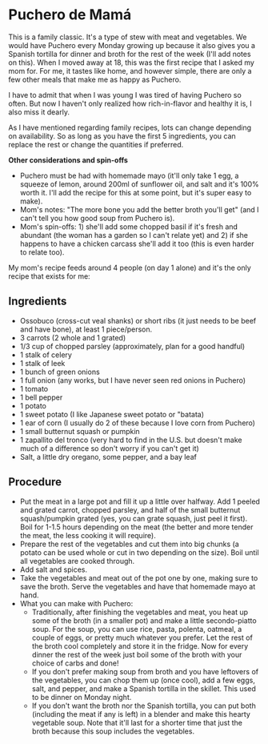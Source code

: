 # Puchero de Mamá

This is a family classic. It's a type of stew with meat and vegetables. We would have Puchero every Monday growing up because it also gives you a Spanish tortilla for dinner and broth for the rest of the week (I'll add notes on this). When I moved away at 18, this was the first recipe that I asked my mom for. For me, it tastes like home, and however simple, there are only a few other meals that make me as happy as Puchero. 

I have to admit that when I was young I was tired of having Puchero so often. But now I haven't only realized how rich-in-flavor and healthy it is, I also miss it dearly.

As I have mentioned regarding family recipes, lots can change depending on availability. So as long as you have the first 5 ingredients, you can replace the rest or change the quantities if preferred.

**Other considerations and spin-offs**
- Puchero must be had with homemade mayo (it'll only take 1 egg, a squeeze of lemon, around 200ml of sunflower oil, and salt and it's 100% worth it. I'll add the recipe for this at some point, but it's super easy to make).
- Mom's notes: "The more bone you add the better broth you'll get" (and I can't tell you how good soup from Puchero is).
- Mom's spin-offs: 1) she'll add some chopped basil if it's fresh and abundant (the woman has a garden so I can't relate yet) and 2) if she happens to have a chicken carcass she'll add it too (this is even harder to relate too). 

My mom's recipe feeds around 4 people (on day 1 alone) and it's the only recipe that exists for me:

## Ingredients
- Ossobuco (cross-cut veal shanks) or short ribs (it just needs to be beef and have bone), at least 1 piece/person.
- 3 carrots (2 whole and 1 grated)
- 1/3 cup of chopped parsley (approximately, plan for a good handful)
- 1 stalk of celery
- 1 stalk of leek
- 1 bunch of green onions
- 1 full onion (any works, but I have never seen red onions in Puchero)
- 1 tomato 
- 1 bell pepper
- 1 potato
- 1 sweet potato (I like Japanese sweet potato or "batata)
- 1 ear of corn (I usually do 2 of these because I love corn from Puchero)
- 1 small butternut squash or pumpkin
- 1 zapallito del tronco (very hard to find in the U.S. but doesn't make much of a difference so don't worry if you can't get it)
- Salt, a little dry oregano, some pepper, and a bay leaf

## Procedure
- Put the meat in a large pot and fill it up a little over halfway. Add 1 peeled and grated carrot, chopped parsley, and half of the small butternut squash/pumpkin grated (yes, you can grate squash, just peel it first). Boil for 1-1.5 hours depending on the meat (the better and more tender the meat, the less cooking it will require).
- Prepare the rest of the vegetables and cut them into big chunks (a potato can be used whole or cut in two depending on the size). Boil until all vegetables are cooked through.
- Add salt and spices.
- Take the vegetables and meat out of the pot one by one, making sure to save the broth. Serve the vegetables and have that homemade mayo at hand.
- What you can make with Puchero:
  - Traditionally, after finishing the vegetables and meat, you heat up some of the broth (in a smaller pot) and make a little secondo-piatto soup. For the soup, you can use rice, pasta, polenta, oatmeal, a couple of eggs, or pretty much whatever you prefer. Let the rest of the broth cool completely and store it in the fridge. Now for every dinner the rest of the week just boil some of the broth with your choice of carbs and done!
  - If you don't prefer making soup from broth and you have leftovers of the vegetables, you can chop them up (once cool), add a few eggs, salt, and pepper, and make a Spanish tortilla in the skillet. This used to be dinner on Monday night.
  - If you don't want the broth nor the Spanish tortilla, you can put both (including the meat if any is left) in a blender and make this hearty vegetable soup. Note that it'll last for a shorter time that just the broth because this soup includes the vegetables.
  
